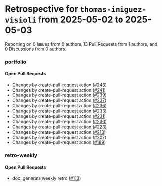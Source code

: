 # Retrospective for `thomas-iniguez-visioli` from 2025-05-02 to 2025-05-03

Reporting on 0 Issues from 0 authors, 13 Pull Requests from 1 authors, and 0 Discussions from 0 authors.


### portfolio

#### Open Pull Requests

- Changes by create-pull-request action ([#243](https://github.com/thomas-iniguez-visioli/portfolio/pull/243))
- Changes by create-pull-request action ([#241](https://github.com/thomas-iniguez-visioli/portfolio/pull/241))
- Changes by create-pull-request action ([#239](https://github.com/thomas-iniguez-visioli/portfolio/pull/239))
- Changes by create-pull-request action ([#237](https://github.com/thomas-iniguez-visioli/portfolio/pull/237))
- Changes by create-pull-request action ([#236](https://github.com/thomas-iniguez-visioli/portfolio/pull/236))
- Changes by create-pull-request action ([#233](https://github.com/thomas-iniguez-visioli/portfolio/pull/233))
- Changes by create-pull-request action ([#231](https://github.com/thomas-iniguez-visioli/portfolio/pull/231))
- Changes by create-pull-request action ([#230](https://github.com/thomas-iniguez-visioli/portfolio/pull/230))
- Changes by create-pull-request action ([#223](https://github.com/thomas-iniguez-visioli/portfolio/pull/223))
- Changes by create-pull-request action ([#213](https://github.com/thomas-iniguez-visioli/portfolio/pull/213))
- Changes by create-pull-request action ([#207](https://github.com/thomas-iniguez-visioli/portfolio/pull/207))
- Changes by create-pull-request action ([#189](https://github.com/thomas-iniguez-visioli/portfolio/pull/189))

### retro-weekly

#### Open Pull Requests

- doc: generate weekly retro ([#113](https://github.com/thomas-iniguez-visioli/retro-weekly/pull/113))